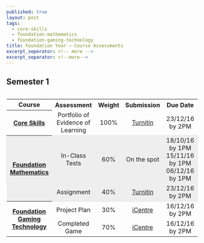 ```yaml
---
published: true
layout: post
tags:
  - core-skills
  - foundation-mathematics
  - foundation-gaming-technology
title: Foundation Year – Course Assessments
excerpt_seperator: <!-- more -->
excerpt_separator: <!--more-->
---
```

## Semester 1
<div style="overflow-x: auto;">
<table cellpadding="15" cellspacing="10" style="text-align: center;">
<tbody>
<tr>
<th>Course</th>
<th>Assessment</th>
<th>Weight</th>
<th>Submission</th>
<th>Due Date</th>
</tr>
<tr>
<th><a href="https://e-vision.anglia.ac.uk/mdf//MOD003211_ZZF_ZZZF_2016.pdf">Core Skills</a></th>
<td>Portfolio of Evidence of Learning</td>
<td>100%</td>
<td><a href="http://www.turnitinuk.com/">Turnitin</a></td>
<td>23/12/16 by 2PM</td>
</tr>
<tr style="border-top: 1px solid #ddd; border-left: 1px solid #ddd; border-right: 1px solid #ddd; background-color: #eee;}">
<th rowspan="2"><a href="https://e-vision.anglia.ac.uk/mdf//MOD002547_ZZF_ZZZF_2016.pdf">Foundation Mathematics</a></th>
<td>In-Class Tests</td>
<td>60%</td>
<td>On the spot</td>
<td>18/10/16 by 1PM<br>15/11/16 by 1PM<br>06/12/16 by 1PM</td>
</tr>
<tr style="border-bottom: 1px solid #ddd; border-right: 1px solid #ddd; background-color: #eee;">
<td>Assignment</td>
<td>40%</td>
<td><a href="http://www.turnitinuk.com/">Turnitin</a></td>
<td>23/12/16 by 2PM</td>
</tr>
<tr>
<th rowspan="2"><a href="https://e-vision.anglia.ac.uk/mdf//MOD003547_ZZF_ZZZF_2016.pdf">Foundation Gaming Technology</a></th>
<td>Project Plan</td>
<td>30%</td>
<td><a href="http://web.anglia.ac.uk/anet/student_services/icentre/index.phtml">iCentre</a></td>
<td>16/12/16 by 2PM</td>
</tr>
<tr>
<td>Completed Game</td>
<td>70%</td>
<td><a href="http://web.anglia.ac.uk/anet/student_services/icentre/index.phtml">iCentre</a></td>
<td>16/12/16 by 2PM</td>
</tr>
</tbody>
</table>
</div>
<!--more-->
<br>
